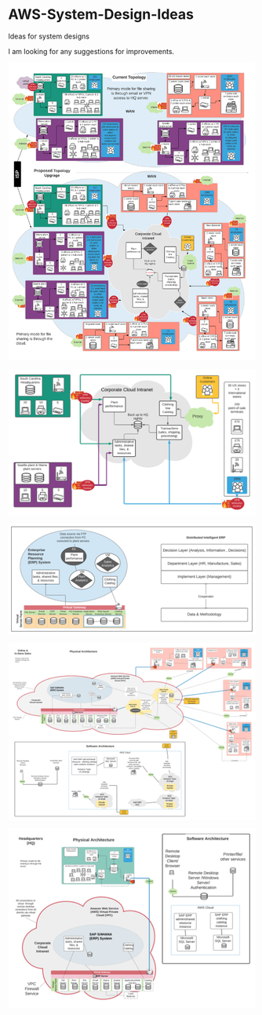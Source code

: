 # AWS-System-Design-Ideas
Ideas for system designs 

I am looking for any suggestions for improvements.

![diagram](https://github.com/llinzy/AWS-System-Design-Ideas/blob/main/Topology%20Upgrade.png)

![diagram](https://github.com/llinzy/AWS-System-Design-Ideas/blob/main/Cloud%20Intranet%20Diagram.png)

![diagram](https://github.com/llinzy/AWS-System-Design-Ideas/blob/main/ERP.png)

![diagram](https://github.com/llinzy/AWS-System-Design-Ideas/blob/main/upgraded%20online%20and%20in-store.png)

![diagram](https://github.com/llinzy/AWS-System-Design-Ideas/blob/main/upgraded%20HQ.png)

